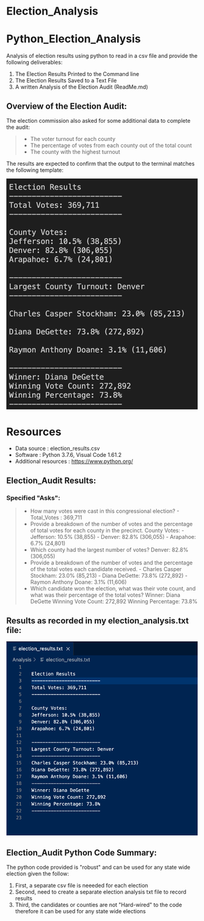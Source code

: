 # Election_Analysis


# Python_Election_Analysis
Analysis of election results using python to read in a csv file and provide the following deliverables:
1. The Election Results Printed to the Command line
2. The Election Results Saved to a Text File
3. A written Analysis of the Election Audit (ReadMe.md)

## Overview of the Election Audit:


The election commission also asked for some additional data to complete the audit:
>* The voter turnout for each county
>* The percentage of votes from each county out of the total count
>* The county with the highest turnout


The results are expected to confirm that the output to the terminal matches the following template:

![my analysis](./Images/data-Module-3-Challenge-election-results-1.png)



# Resources
* Data source : election_results.csv
* Software : Python 3.7.6, Visual Code 1.61.2
* Additional resources : https://www.python.org/

## Election_Audit Results:

### Specified "Asks":
>* How many votes were cast in this congressional election?
    - Total_Votes : 369,711
>* Provide a breakdown of the number of votes and the percentage of total votes for each county in the precinct.
    County Votes:
        - Jefferson: 10.5% (38,855)
        - Denver: 82.8% (306,055)
        - Arapahoe: 6.7% (24,801)
>* Which county had the largest number of votes?
    Denver: 82.8% (306,055)
>* Provide a breakdown of the number of votes and the percentage of the total votes each candidate received.
        - Charles Casper Stockham: 23.0% (85,213)
        - Diana DeGette: 73.8% (272,892)
        - Raymon Anthony Doane: 3.1% (11,606)
>* Which candidate won the election, what was their vote count, and what was their percentage of the total votes?
        Winner: Diana DeGette
        Winning Vote Count: 272,892
        Winning Percentage: 73.8%

## Results as recorded in my election_analysis.txt file:

![my analysis](./Images/Screen_Shot_2021-11-27.png)



## Election_Audit Python Code Summary:
The python code provided is "robust" and can be used for any state wide election given the follow:
1. First, a separate csv file is neeeded for each election
2. Second, need to create a separate election analysis txt file to record results
3. Third, the candidates or counties are not "Hard-wired" to the code therefore it can be used for any state wide elections
